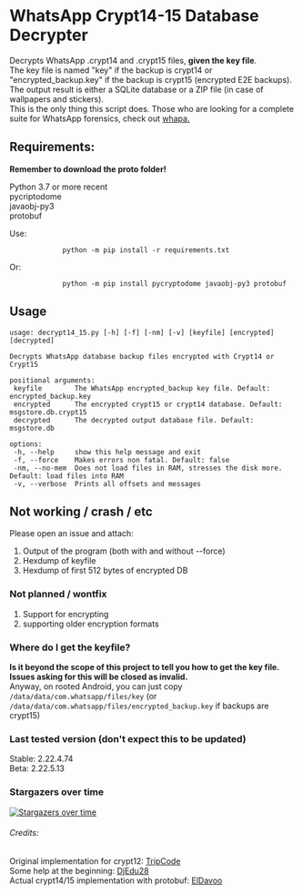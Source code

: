 # WhatsApp Crypt14-15 Database Decrypter
Decrypts WhatsApp .crypt14 and .crypt15 files, **given the key file**.  
The key file is named "key" if the backup is crypt14 or  
"encrypted_backup.key" if the backup is crypt15 (encrypted E2E backups).  
The output result is either a SQLite database 
or a ZIP file (in case of wallpapers and stickers).  
This is the only thing this script does. 
Those who are looking for a complete suite for
WhatsApp forensics, check out [whapa.](https://github.com/B16f00t/whapa)

## Requirements:

**Remember to download the proto folder!**

Python 3.7 or more recent    
pycriptodome  
javaobj-py3  
protobuf  

Use:
 ```
              python -m pip install -r requirements.txt
 ```
  Or:
 ```
              python -m pip install pycryptodome javaobj-py3 protobuf
 ```

## Usage

 ```
usage: decrypt14_15.py [-h] [-f] [-nm] [-v] [keyfile] [encrypted] [decrypted]

Decrypts WhatsApp database backup files encrypted with Crypt14 or Crypt15

positional arguments:
  keyfile        The WhatsApp encrypted_backup key file. Default: encrypted_backup.key
  encrypted      The encrypted crypt15 or crypt14 database. Default: msgstore.db.crypt15
  decrypted      The decrypted output database file. Default: msgstore.db

options:
  -h, --help     show this help message and exit
  -f, --force    Makes errors non fatal. Default: false
  -nm, --no-mem  Does not load files in RAM, stresses the disk more. Default: load files into RAM
  -v, --verbose  Prints all offsets and messages
 ```  

## Not working / crash / etc

Please open an issue and attach:
1) Output of the program (both with and without --force)
2) Hexdump of keyfile
3) Hexdump of first 512 bytes of encrypted DB

### Not planned / wontfix

1) Support for encrypting
2) supporting older encryption formats

### Where do I get the keyfile?
**Is it beyond the scope of this project to tell you how to get the key file.  
Issues asking for this will be closed as invalid.**  
Anyway, on rooted Android, you can just copy 
`/data/data/com.whatsapp/files/key` 
(or `/data/data/com.whatsapp/files/encrypted_backup.key` if backups are crypt15)

### Last tested version (don't expect this to be updated)
Stable: 2.22.4.74  
Beta: 2.22.5.13


### Stargazers over time

[![Stargazers over time](https://starchart.cc/ElDavoo/WhatsApp-Crypt14-Decrypter.svg)](https://starchart.cc/ElDavoo/WhatsApp-Crypt14-Decrypter)


###### Credits:
 Original implementation for crypt12: [TripCode](https://github.com/TripCode)    
 Some help at the beginning: [DjEdu28](https://github.com/DjEdu28)  
 Actual crypt14/15 implementation with protobuf: [ElDavoo](https://github.com/ElDavoo)
